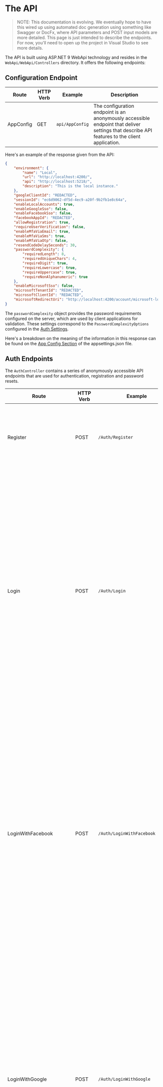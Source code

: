 # The API

>NOTE: This documentation is evolving. We eventually hope to have this wired up using automated doc generation using something like Swagger or DocFx, where API parameters and POST input models are more detailed. This page is just intended to describe the endpoints. For now, you'll need to open up the project in Visual Studio to see more details.

The API is built using ASP.NET 9 WebApi technology and resides in the `WebApi/WebApi/Controllers` directory. It offers the following endpoints:

## Configuration Endpoint

| Route | HTTP Verb | Example | Description |
| ----- | --------- | ------- | ----------- |
| AppConfig | GET | `api/AppConfig` | The configuration endpoint is an anonymously accessible endpoint that deliver settings that describe API features to the client application. |

Here's an example of the response given from the API:

``` json
{
    "environment": {
        "name": "Local",
        "url": "http://localhost:4200/",
        "api": "http://localhost:5218/",
        "description": "This is the local instance."
    },
    "googleClientId": "REDACTED",
    "sessionId": "ec6d9062-df5d-4ec9-a20f-9b2fb1e8c64a",
    "enableLocalAccounts": true,
    "enableGoogleSso": false,
    "enableFacebookSso": false,
    "facebookAppId": "REDACTED",
    "allowRegistration": true,
    "requireUserVerification": false,
    "enableMfaViaEmail": true,
    "enableMfaViaSms": true,
    "enableMfaViaOtp": false,
    "resendCodeDelaySeconds": 30,
    "passwordComplexity": {
        "requiredLength": 8,
        "requiredUniqueChars": 4,
        "requireDigit": true,
        "requireLowercase": true,
        "requireUppercase": true,
        "requireNonAlphanumeric": true
    },
    "enableMicrosoftSso": false,
    "microsoftTenantId": "REDACTED",
    "microsoftClientId": "REDACTED",
    "microsoftRedirectUri": "http://localhost:4200/account/microsoft-login-callback"
}
```

The `passwordComplexity` object provides the password requirements configured on the server, which are used by client applications for validation. These settings correspond to the `PasswordComplexityOptions` configured in the [Auth Settings](./app-settings.md#authsettings-section).

Here's a breakdown on the meaning of the information in this response can be found on the [App Config Section](app-settings.md#appconfig-section) of the appsettings.json file.

## Auth Endpoints

 The `AuthController` contains a series of anonymously accessible API endpoints that are used for authentication, registration and password resets.

| Route | HTTP Verb | Example | Description |
| ----- | --------- | ------- | ----------- |
| Register | POST | `/Auth/Register` | The Register endpoints allows users to register themselves with the application. An error response will be given if the `enableRegistration` option is set to `false` in the [App Settings](app-settings.md) file. |
| Login | POST | `/Auth/Login` | The login endpoint is used to authenticate user credentials with the local accounts database. An `Ok` 200 HTTP response containing expiration dates for the access and refresh tokens will be returned. Invalid credentials will return a `BadRequest` 400 HTTP error response. Users with inactive accounts or that have not been verified will receive an `Unauthorized` 401 error response. If local accounts are disabled in the [App Settings](app-settings.md) file, a `NotFound` 404 response will be returned. If multi-factor authentication is enabled for local accounts the verification code will be visible in the API response in the development environment. |
| LoginWithFacebook | POST | `/Auth/LoginWithFacebook` | This endpoint accepts credentials obtained from Facebook when using the "Sign in with Facebook" button on the login page of the client application. This endpoint verifies the credentials submitted with Facebook to make sure they are authentic and if they are An `Ok` 200 HTTP response containing expiration dates for the access and refresh tokens will be returned. Invalid credentials will return a `BadRequest` 400 HTTP error response. Users with inactive accounts or that have not been verified will receive an `Unauthorized` 401 error response. If Facebook SSO is disabled in the [App Settings](app-settings.md) file, a `NotFound` 404 response will be returned. |
| LoginWithGoogle | POST | `/Auth/LoginWithGoogle` | This endpoint accepts credentials obtained from Google when using the "Sign in with Google" button on the login page of the client application. This endpoint verifies the credentials submitted with Google to make sure they are authentic and if they are An `Ok` 200 HTTP response containing expiration dates for the access and refresh tokens will be returned. Invalid credentials will return a `BadRequest` 400 HTTP error response. Users with inactive accounts or that have not been verified will receive an `Unauthorized` 401 error response. If Google SSO is disabled in the [App Settings](app-settings.md) file, a `NotFound` 404 response will be returned. |
| LoginWithMicrosoft | POST | `/Auth/LoginWithMicrosoft` | This endpoint accepts credentials obtained from Microsoft when using the "Sign in with Microsoft" button on the login page of the client application. This endpoint verifies the credentials submitted with Microsoft to make sure they are authentic and if they are An `Ok` 200 HTTP response containing expiration dates for the access and refresh tokens will be returned. Invalid credentials will return a `BadRequest` 400 HTTP error response. Users with inactive accounts or that have not been verified will receive an `Unauthorized` 401 error response. If Microsoft SSO is disabled in the [App Settings](app-settings.md) file, a `NotFound` 404 response will be returned. |
| Logout | GET | `/Auth/Logout` | Logs the user out by setting the auth cookie values to empty string values. |
| ForgotPassword | POST | `/Auth/ForgotPassword` | This endpoint is used to initiate the password verification process by sending the user a code to be used to reset their password. In the local development environment, the code can be seen in the response body so that email is not needed for testing. Emails are also saved to the `C:\SmtpPickup` (configurable via the [App Settings](app-settings.md)) directory in the local environment as well. In development, the verification code will be visible in the API response. |
| ResetPassword | POST | `/Auth/ResetPassword` | This endpoint accepts the password reset token that was emailed to the user from the ForgotPassword endpoint. If the password reset has expired or already been redeemed a `BadRequest` 400 HTTP error response will be returned. If local accounts are disabled in the [App Settings](app-settings.md) file, a `NotFound` 404 response will be returned. |
| UserVerified | GET | `/Auth/UserVerified?username=email@domain.com` | Returns a true or false value as to whether a user has been verified. |
| UserExists | GET | `/Auth/UserExists?username=email@domain.com` | Returns a true or false value as to whether a user username is available when registering. |
| RefreshToken | GET | `/Auth/RefreshToken?deviceId=12345` | Refreshes the JWT Access and Refresh token cookie values |
| CheckPasswordComplexity | GET | `/Auth/CheckPasswordComplexity?password=MySecretP@$$word` | Checks a password to verify that it meets complexity requirements dicated by rules set in the [Auth Settings](./app-settings.md#authsettings-section) section of the API's App Settings file. |
| VerifyAccount | POST | `/Auth/VerifyAccount` | The endpoint to use when verifying the account email address. |
| VerifyMfa | POST | `/Auth/VerifyMfa` | The endpoint to use when entering a verification code for multi-factor authentication using email or SMS. |
| SendNewCode | POST | `/Auth/SendNewCode` | The endpoint to use to send a new MFA code in case initial delivery failed when using email or SMS multi-factor authentication.  In development, the verification code will be visible in the API response. |
| SetupAuthenticator | POST | `/Auth/SetupAuthenticator?username=user@domain.com` | This endpoint generates a OTP secret for a user and returns a Base-64 encoded QR code graphic to use when registering it with a OTP Authenticator app. Note: A user must be authorized as the user being passed in as a querystring parameter of must be authorized as a user in the "Admin" role to use this endpoint. |
| VerifyAuthenticatorCode | POST | `/Auth/VerifyMfa` | The endpoint to use when entering a verification code for multi-factor authentication using OTP. |
| WhoAmI | GET | `/Auth/WhoAmI` | This endpoint returns the name of the authenticated user. |
| RevokeAllSessionsForUser | DELETE | `/Auth/RevokeAllSessionsForUser?username=user@domain.com` | **[Admin Only]** Revokes all refresh tokens associated with the specified user, effectively logging them out from all devices. |
| RevokeAllSessions | DELETE | `/Auth/RevokeAllSessions` | **[Admin Only]** Revokes all refresh tokens for all users in the system, logging everyone out of all active sessions. |

## Administrative Endpoints

Administrative endpoints are all locked down to be accessible by users with the `Admin` role only (unless otherwise noted).

### AppUser Controller

| Route | HTTP Verb | Example | Description |
| ----- | --------- | ------- | ----------- |
| {id} | GET | `/AppUser/123` | Gets a single record from the database |
| {id} | POST | `/AppUser/123` | Saves a single record from the database. Note that this endpoint will both Create (Insert) and Update (Modify) a record depending on the value of the incoming entity's `Id` key field value. Submit the AppUser object as the body of the HTTP request. |
| {id} | DELETE | `/AppUser/123` | Deletes a record from the database. |
| Search | POST | `/AppUser/Search?pageSize=10&pageIndex=0` | Search the AppUser database table. Submit the AppUserSearchOptions object to indicate what fields are to be searched. The `pageSize` and `pageIndex` query parameters handle pagination |
| Me | GET | `/AppUser/Me` | Anonymous endpoint - Allows the current user to get their own AppUser record. If the user is not authenticated, this endpoint will return a `null` value. |

### AppRole Controller

| Route | HTTP Verb | Example | Description |
| ----- | --------- | ------- | ----------- |
| {id} | GET | `/AppRole/123` | Gets a single record from the database |
| {id} | POST | `/AppRole/123` | Saves a single record from the database. Note that this endpoint will both Create (Insert) and Update (Modify) a record depending on the value of the incoming entity's `Id` key field value. Submit the AppRole object as the body of the HTTP request. |
| {id} | DELETE | `/AppRole/123` | Deletes a record from the database. |
| Search | POST | `/AppRole/Search?pageSize=10&pageIndex=0` | Search the AppRole database table. Submit the AppRoleSearchOptions object to indicate what fields are to be searched. The `pageSize` and `pageIndex` query parameters handle pagination |
